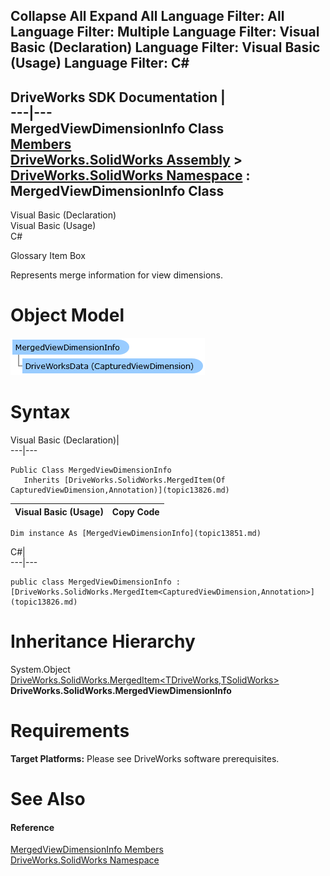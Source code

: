 Collapse All Expand All Language Filter: All  Language Filter: Multiple  Language Filter: Visual Basic (Declaration) Language Filter: Visual Basic (Usage) Language Filter: C#  
---  
DriveWorks SDK Documentation  |   
---|---  
MergedViewDimensionInfo Class   
[Members](topic13852.md)   
[DriveWorks.SolidWorks Assembly](topic13342.md) > [DriveWorks.SolidWorks Namespace](topic13345.md) : MergedViewDimensionInfo Class  
---  
  
Visual Basic (Declaration)    
Visual Basic (Usage)    
C# 

Glossary Item Box

Represents merge information for view dimensions. 

# Object Model

![](dotnetdiagramimages/image760.png)

# Syntax

Visual Basic (Declaration)|   
---|---  
      
    
    Public Class MergedViewDimensionInfo 
       Inherits [DriveWorks.SolidWorks.MergedItem(Of CapturedViewDimension,Annotation)](topic13826.md)  
  
Visual Basic (Usage)| Copy Code  
---|---  
      
    
    Dim instance As [MergedViewDimensionInfo](topic13851.md)  
  
C#|   
---|---  
      
    
    public class MergedViewDimensionInfo : [DriveWorks.SolidWorks.MergedItem<CapturedViewDimension,Annotation>](topic13826.md)   
  
# Inheritance Hierarchy

System.Object  
[DriveWorks.SolidWorks.MergedItem<TDriveWorks,TSolidWorks>](topic13826.md)  
**DriveWorks.SolidWorks.MergedViewDimensionInfo**  


# Requirements

**Target Platforms:** Please see DriveWorks software prerequisites.

# See Also

#### Reference

[MergedViewDimensionInfo Members](topic13852.md)   
[DriveWorks.SolidWorks Namespace](topic13345.md)


